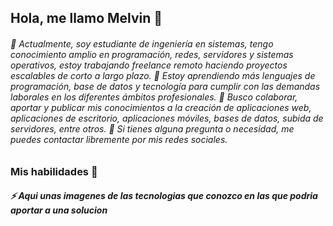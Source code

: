 ## Hola, me llamo Melvin 👋

###### 🔭 Actualmente, soy estudiante de ingeniería en sistemas, tengo conocimiento amplio en programación, redes, servidores y sistemas operativos, estoy trabajando freelance remoto haciendo proyectos escalables de corto a largo plazo. 🌱 Estoy aprendiendo más lenguajes de programación, base de datos y tecnología para cumplir con las demandas laborales en los diferentes ámbitos profesionales. 👯 Busco colaborar, aportar y publicar mis conocimientos a la creación de aplicaciones web, aplicaciones de escritorio, aplicaciones móviles, bases de datos, subida de servidores, entre otros. 💬 Si tienes alguna pregunta o necesidad, me puedes contactar libremente por mis redes sociales.

### Mis habilidades 👋

##### ⚡ Aqui unas imagenes de las tecnologias que conozco en las que podria aportar a una solucion
